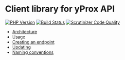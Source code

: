 Client library for yProx API
============================

[![PHP Version](https://img.shields.io/badge/PHP-%5E7.0-blue.svg)](https://img.shields.io/badge/PHP-%5E7.0-blue.svg)
[![Build Status](https://travis-ci.org/Yproximite/yprox-api-client.svg?branch=master)](https://travis-ci.org/Yproximite/yprox-api-client)
[![Scrutinizer Code Quality](https://scrutinizer-ci.com/g/Yproximite/yprox-api-client/badges/quality-score.png?b=master)](https://scrutinizer-ci.com/g/Yproximite/yprox-api-client/?branch=master)

* [Architecture](./doc/architecture.md)
* [Usage](./doc/usage.md)
* [Creating an endpoint](./doc/creating_endpoint.md)
* [Updating](./doc/updating.md)
* [Naming conventions](./doc/naming.md)
